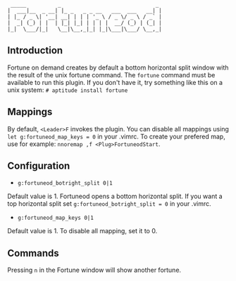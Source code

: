      _____          _                              _ 
    |  ___|__  _ __| |_ _   _ _ __   ___  ___   __| |
    | |_ / _ \| '__| __| | | | '_ \ / _ \/ _ \ / _` |
    |  _| (_) | |  | |_| |_| | | | |  __/ (_) | (_| |
    |_|  \___/|_|   \__|\__,_|_| |_|\___|\___/ \__,_|

## Introduction

Fortune on demand creates by default a bottom horizontal split window with the
result of the unix fortune command. The `fortune` command must be available to
run this plugin. If you don't have it, try something like this on a unix
system: `# aptitude install fortune`

## Mappings

By default, `<Leader>F` invokes the plugin. You can disable all mappings using
`let g:fortuneod_map_keys = 0` in your .vimrc. To create your prefered map, use
for example: `nnoremap ,f <Plug>FortuneodStart`.

## Configuration

* `g:fortuneod_botright_split 0|1`

Default value is 1. Fortuneod opens a bottom horizontal split. If you want a
top horizontal split set `g:fortuneod_botright_split = 0` in your .vimrc.

* `g:fortuneod_map_keys 0|1`

Default value is 1. To disable all mapping, set it to 0.

## Commands

Pressing `n` in the Fortune window will show another fortune.
